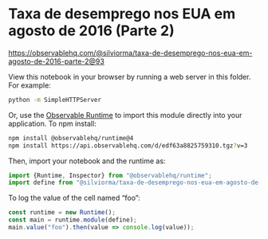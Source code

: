 # Taxa de desemprego nos EUA em agosto de 2016 (Parte 2)

https://observablehq.com/@silviorma/taxa-de-desemprego-nos-eua-em-agosto-de-2016-parte-2@93

View this notebook in your browser by running a web server in this folder. For
example:

~~~sh
python -m SimpleHTTPServer
~~~

Or, use the [Observable Runtime](https://github.com/observablehq/runtime) to
import this module directly into your application. To npm install:

~~~sh
npm install @observablehq/runtime@4
npm install https://api.observablehq.com/d/edf63a8825759310.tgz?v=3
~~~

Then, import your notebook and the runtime as:

~~~js
import {Runtime, Inspector} from "@observablehq/runtime";
import define from "@silviorma/taxa-de-desemprego-nos-eua-em-agosto-de-2016-parte-2";
~~~

To log the value of the cell named “foo”:

~~~js
const runtime = new Runtime();
const main = runtime.module(define);
main.value("foo").then(value => console.log(value));
~~~
